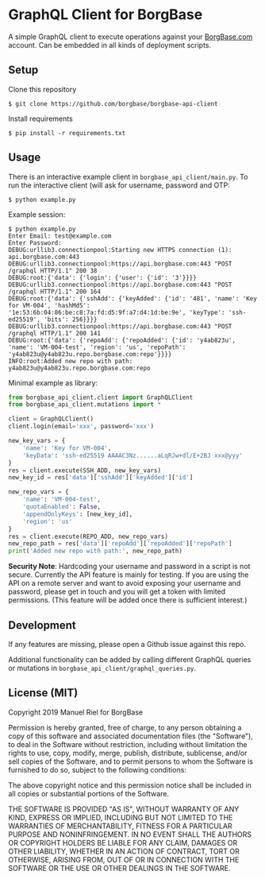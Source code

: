 # GraphQL Client for BorgBase

A simple GraphQL client to execute operations against your [BorgBase.com](https://www.borgbase.com) account. Can be embedded in all kinds of deployment scripts.

## Setup
Clone this repository

`$ git clone https://github.com/borgbase/borgbase-api-client`

Install requirements

`$ pip install -r requirements.txt`


## Usage
There is an interactive example client in `borgbase_api_client/main.py`. To run the interactive client (will ask for username, password and OTP:

`$ python example.py`

Example session:

```
$ python example.py
Enter Email: test@example.com
Enter Password:
DEBUG:urllib3.connectionpool:Starting new HTTPS connection (1): api.borgbase.com:443
DEBUG:urllib3.connectionpool:https://api.borgbase.com:443 "POST /graphql HTTP/1.1" 200 38
DEBUG:root:{'data': {'login': {'user': {'id': '3'}}}}
DEBUG:urllib3.connectionpool:https://api.borgbase.com:443 "POST /graphql HTTP/1.1" 200 164
DEBUG:root:{'data': {'sshAdd': {'keyAdded': {'id': '481', 'name': 'Key for VM-004', 'hashMd5': '1e:53:6b:04:86:be:c8:7a:fd:d5:9f:a7:d4:1d:be:9e', 'keyType': 'ssh-ed25519', 'bits': 256}}}}
DEBUG:urllib3.connectionpool:https://api.borgbase.com:443 "POST /graphql HTTP/1.1" 200 141
DEBUG:root:{'data': {'repoAdd': {'repoAdded': {'id': 'y4ab823u', 'name': 'VM-004-test', 'region': 'us', 'repoPath': 'y4ab823u@y4ab823u.repo.borgbase.com:repo'}}}}
INFO:root:Added new repo with path: y4ab823u@y4ab823u.repo.borgbase.com:repo
```

Minimal example as library: 

```python
from borgbase_api_client.client import GraphQLClient
from borgbase_api_client.mutations import *

client = GraphQLClient()
client.login(email='xxx', password='xxx')

new_key_vars = {
    'name': 'Key for VM-004',
    'keyData': 'ssh-ed25519 AAAAC3Nz......aLqRJw+dl/E+2BJ xxx@yyy'
}
res = client.execute(SSH_ADD, new_key_vars)
new_key_id = res['data']['sshAdd']['keyAdded']['id']

new_repo_vars = {
    'name': 'VM-004-test',
    'quotaEnabled': False,
    'appendOnlyKeys': [new_key_id],
    'region': 'us'
}
res = client.execute(REPO_ADD, new_repo_vars)
new_repo_path = res['data']['repoAdd']['repoAdded']['repoPath']
print('Added new repo with path:', new_repo_path)
```

**Security Note**: Hardcoding your username and password in a script is not secure. Currently the API feature is mainly for testing. If you are using the API on a remote server and want to avoid exposing your username and password, please get in touch and you will get a token with limited permissions. (This feature will be added once there is sufficient interest.)

## Development
If any features are missing, please open a Github issue against this repo.

Additional functionality can be added by calling different GraphQL queries or mutations in `borgbase_api_client/graphql_queries.py`.

## License (MIT)
Copyright 2019 Manuel Riel for BorgBase

Permission is hereby granted, free of charge, to any person obtaining a copy of this software and associated documentation files (the "Software"), to deal in the Software without restriction, including without limitation the rights to use, copy, modify, merge, publish, distribute, sublicense, and/or sell copies of the Software, and to permit persons to whom the Software is furnished to do so, subject to the following conditions:

The above copyright notice and this permission notice shall be included in all copies or substantial portions of the Software.

THE SOFTWARE IS PROVIDED "AS IS", WITHOUT WARRANTY OF ANY KIND, EXPRESS OR IMPLIED, INCLUDING BUT NOT LIMITED TO THE WARRANTIES OF MERCHANTABILITY, FITNESS FOR A PARTICULAR PURPOSE AND NONINFRINGEMENT. IN NO EVENT SHALL THE AUTHORS OR COPYRIGHT HOLDERS BE LIABLE FOR ANY CLAIM, DAMAGES OR OTHER LIABILITY, WHETHER IN AN ACTION OF CONTRACT, TORT OR OTHERWISE, ARISING FROM, OUT OF OR IN CONNECTION WITH THE SOFTWARE OR THE USE OR OTHER DEALINGS IN THE SOFTWARE.
